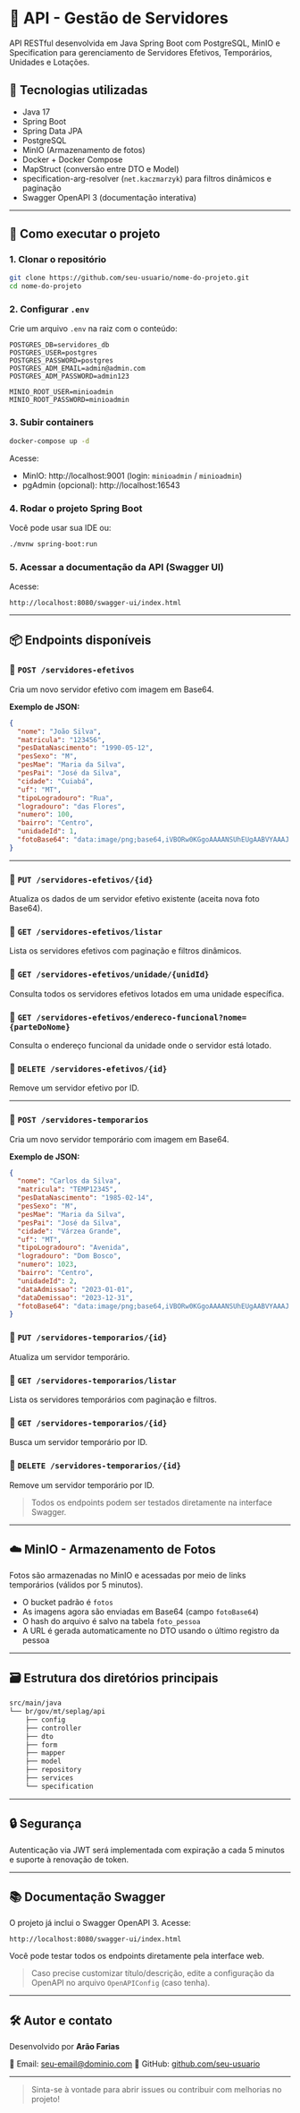 # 📘 API - Gestão de Servidores

API RESTful desenvolvida em Java Spring Boot com PostgreSQL, MinIO e Specification para gerenciamento de Servidores Efetivos, Temporários, Unidades e Lotações.

## 🚀 Tecnologias utilizadas

- Java 17
- Spring Boot
- Spring Data JPA
- PostgreSQL
- MinIO (Armazenamento de fotos)
- Docker + Docker Compose
- MapStruct (conversão entre DTO e Model)
- specification-arg-resolver (`net.kaczmarzyk`) para filtros dinâmicos e paginação
- Swagger OpenAPI 3 (documentação interativa)

---

## 🧱 Como executar o projeto

### 1. Clonar o repositório
```bash
git clone https://github.com/seu-usuario/nome-do-projeto.git
cd nome-do-projeto
```

### 2. Configurar `.env`
Crie um arquivo `.env` na raiz com o conteúdo:
```env
POSTGRES_DB=servidores_db
POSTGRES_USER=postgres
POSTGRES_PASSWORD=postgres
POSTGRES_ADM_EMAIL=admin@admin.com
POSTGRES_ADM_PASSWORD=admin123

MINIO_ROOT_USER=minioadmin
MINIO_ROOT_PASSWORD=minioadmin
```

### 3. Subir containers
```bash
docker-compose up -d
```
Acesse:
- MinIO: http://localhost:9001 (login: `minioadmin` / `minioadmin`)
- pgAdmin (opcional): http://localhost:16543

### 4. Rodar o projeto Spring Boot
Você pode usar sua IDE ou:
```bash
./mvnw spring-boot:run
```

### 5. Acessar a documentação da API (Swagger UI)
Acesse:
```
http://localhost:8080/swagger-ui/index.html
```

---

## 📦 Endpoints disponíveis

### 🔹 `POST /servidores-efetivos`
Cria um novo servidor efetivo com imagem em Base64.

**Exemplo de JSON:**
```json
{
  "nome": "João Silva",
  "matricula": "123456",
  "pesDataNascimento": "1990-05-12",
  "pesSexo": "M",
  "pesMae": "Maria da Silva",
  "pesPai": "José da Silva",
  "cidade": "Cuiabá",
  "uf": "MT",
  "tipoLogradouro": "Rua",
  "logradouro": "das Flores",
  "numero": 100,
  "bairro": "Centro",
  "unidadeId": 1,
  "fotoBase64": "data:image/png;base64,iVBORw0KGgoAAAANSUhEUgAABVYAAAJ..."
}
```

---

### 🔹 `PUT /servidores-efetivos/{id}`
Atualiza os dados de um servidor efetivo existente (aceita nova foto Base64).

### 🔹 `GET /servidores-efetivos/listar`
Lista os servidores efetivos com paginação e filtros dinâmicos.

### 🔹 `GET /servidores-efetivos/unidade/{unidId}`
Consulta todos os servidores efetivos lotados em uma unidade específica.

### 🔹 `GET /servidores-efetivos/endereco-funcional?nome={parteDoNome}`
Consulta o endereço funcional da unidade onde o servidor está lotado.

### 🔹 `DELETE /servidores-efetivos/{id}`
Remove um servidor efetivo por ID.

---

### 🔹 `POST /servidores-temporarios`
Cria um novo servidor temporário com imagem em Base64.

**Exemplo de JSON:**
```json
{
  "nome": "Carlos da Silva",
  "matricula": "TEMP12345",
  "pesDataNascimento": "1985-02-14",
  "pesSexo": "M",
  "pesMae": "Maria da Silva",
  "pesPai": "José da Silva",
  "cidade": "Várzea Grande",
  "uf": "MT",
  "tipoLogradouro": "Avenida",
  "logradouro": "Dom Bosco",
  "numero": 1023,
  "bairro": "Centro",
  "unidadeId": 2,
  "dataAdmissao": "2023-01-01",
  "dataDemissao": "2023-12-31",
  "fotoBase64": "data:image/png;base64,iVBORw0KGgoAAAANSUhEUgAABVYAAAJ..."
}
```

### 🔹 `PUT /servidores-temporarios/{id}`
Atualiza um servidor temporário.

### 🔹 `GET /servidores-temporarios/listar`
Lista os servidores temporários com paginação e filtros.

### 🔹 `GET /servidores-temporarios/{id}`
Busca um servidor temporário por ID.

### 🔹 `DELETE /servidores-temporarios/{id}`
Remove um servidor temporário por ID.

> Todos os endpoints podem ser testados diretamente na interface Swagger.

---

## ☁️ MinIO - Armazenamento de Fotos

Fotos são armazenadas no MinIO e acessadas por meio de links temporários (válidos por 5 minutos).

- O bucket padrão é `fotos`
- As imagens agora são enviadas em Base64 (campo `fotoBase64`)
- O hash do arquivo é salvo na tabela `foto_pessoa`
- A URL é gerada automaticamente no DTO usando o último registro da pessoa

---

## 🗃️ Estrutura dos diretórios principais

```bash
src/main/java
└── br/gov/mt/seplag/api
    ├── config
    ├── controller
    ├── dto
    ├── form
    ├── mapper
    ├── model
    ├── repository
    ├── services
    └── specification
```

---

## 🔒 Segurança

Autenticação via JWT será implementada com expiração a cada 5 minutos e suporte à renovação de token.

---

## 📚 Documentação Swagger

O projeto já inclui o Swagger OpenAPI 3. Acesse:
```
http://localhost:8080/swagger-ui/index.html
```

Você pode testar todos os endpoints diretamente pela interface web.

> Caso precise customizar título/descrição, edite a configuração da OpenAPI no arquivo `OpenAPIConfig` (caso tenha).

---

## 🛠️ Autor e contato

Desenvolvido por **Arão Farias**

📧 Email: seu-email@dominio.com
🔗 GitHub: [github.com/seu-usuario](https://github.com/seu-usuario)

---

> Sinta-se à vontade para abrir issues ou contribuir com melhorias no projeto!
